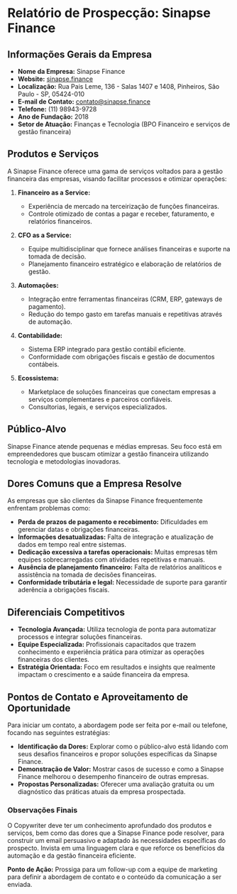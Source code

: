 # Relatório de Prospecção: Sinapse Finance

## Informações Gerais da Empresa
- **Nome da Empresa:** Sinapse Finance
- **Website:** [sinapse.finance](http://www.sinapse.finance)
- **Localização:** Rua Pais Leme, 136 - Salas 1407 e 1408, Pinheiros, São Paulo - SP, 05424-010
- **E-mail de Contato:** contato@sinapse.finance
- **Telefone:** (11) 98943-9728
- **Ano de Fundação:** 2018
- **Setor de Atuação:** Finanças e Tecnologia (BPO Financeiro e serviços de gestão financeira)

## Produtos e Serviços
A Sinapse Finance oferece uma gama de serviços voltados para a gestão financeira das empresas, visando facilitar processos e otimizar operações:

1. **Financeiro as a Service:** 
   - Experiência de mercado na terceirização de funções financeiras.
   - Controle otimizado de contas a pagar e receber, faturamento, e relatórios financeiros.

2. **CFO as a Service:** 
   - Equipe multidisciplinar que fornece análises financeiras e suporte na tomada de decisão.
   - Planejamento financeiro estratégico e elaboração de relatórios de gestão.

3. **Automações:**
   - Integração entre ferramentas financeiras (CRM, ERP, gateways de pagamento).
   - Redução do tempo gasto em tarefas manuais e repetitivas através de automação.

4. **Contabilidade:**
   - Sistema ERP integrado para gestão contábil eficiente.
   - Conformidade com obrigações fiscais e gestão de documentos contábeis.

5. **Ecossistema:**
   - Marketplace de soluções financeiras que conectam empresas a serviços complementares e parceiros confiáveis.
   - Consultorias, legais, e serviços especializados.

## Público-Alvo
Sinapse Finance atende pequenas e médias empresas. Seu foco está em empreendedores que buscam otimizar a gestão financeira utilizando tecnologia e metodologias inovadoras. 

## Dores Comuns que a Empresa Resolve
As empresas que são clientes da Sinapse Finance frequentemente enfrentam problemas como:

- **Perda de prazos de pagamento e recebimento:** Dificuldades em gerenciar datas e obrigações financeiras.
- **Informações desatualizadas:** Falta de integração e atualização de dados em tempo real entre sistemas.
- **Dedicação excessiva a tarefas operacionais:** Muitas empresas têm equipes sobrecarregadas com atividades repetitivas e manuais.
- **Ausência de planejamento financeiro:** Falta de relatórios analíticos e assistência na tomada de decisões financeiras.
- **Conformidade tributária e legal:** Necessidade de suporte para garantir aderência a obrigações fiscais.

## Diferenciais Competitivos
- **Tecnologia Avançada:** Utiliza tecnologia de ponta para automatizar processos e integrar soluções financeiras.
- **Equipe Especializada:** Profissionais capacitados que trazem conhecimento e experiência prática para otimizar as operações financeiras dos clientes.
- **Estratégia Orientada:** Foco em resultados e insights que realmente impactam o crescimento e a saúde financeira da empresa.

## Pontos de Contato e Aproveitamento de Oportunidade
Para iniciar um contato, a abordagem pode ser feita por e-mail ou telefone, focando nas seguintes estratégias:
- **Identificação da Dores:** Explorar como o público-alvo está lidando com seus desafios financeiros e propor soluções específicas da Sinapse Finance.
- **Demonstração de Valor:** Mostrar casos de sucesso e como a Sinapse Finance melhorou o desempenho financeiro de outras empresas.
- **Propostas Personalizadas:** Oferecer uma avaliação gratuita ou um diagnóstico das práticas atuais da empresa prospectada.

### Observações Finais
O Copywriter deve ter um conhecimento aprofundado dos produtos e serviços, bem como das dores que a Sinapse Finance pode resolver, para construir um email persuasivo e adaptado às necessidades específicas do prospecto. Invista em uma linguagem clara e que reforce os benefícios da automação e da gestão financeira eficiente.

**Ponto de Ação:** Prossiga para um follow-up com a equipe de marketing para definir a abordagem de contato e o conteúdo da comunicação a ser enviada.